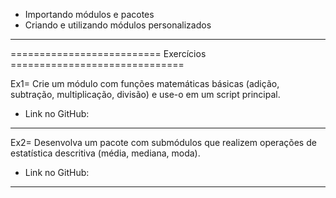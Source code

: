 - Importando módulos e pacotes
- Criando e utilizando módulos personalizados

---

========================== Exercícios ==============================

Ex1= Crie um módulo com funções matemáticas básicas (adição, subtração, multiplicação, divisão) e use-o em um script principal.

- Link no GitHub:

---

Ex2= Desenvolva um pacote com submódulos que realizem operações de estatística descritiva (média, mediana, moda).

- Link no GitHub:

---